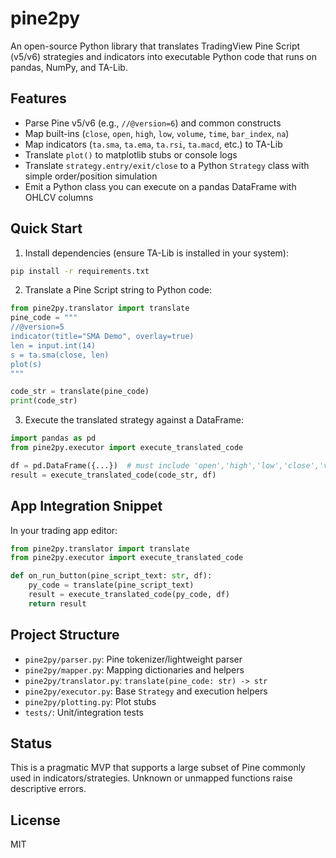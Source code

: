pine2py
========

An open-source Python library that translates TradingView Pine Script (v5/v6) strategies and indicators into executable Python code that runs on pandas, NumPy, and TA-Lib.

Features
--------
- Parse Pine v5/v6 (e.g., `//@version=6`) and common constructs
- Map built-ins (`close`, `open`, `high`, `low`, `volume`, `time`, `bar_index`, `na`)
- Map indicators (`ta.sma`, `ta.ema`, `ta.rsi`, `ta.macd`, etc.) to TA-Lib
- Translate `plot()` to matplotlib stubs or console logs
- Translate `strategy.entry/exit/close` to a Python `Strategy` class with simple order/position simulation
- Emit a Python class you can execute on a pandas DataFrame with OHLCV columns

Quick Start
-----------
1. Install dependencies (ensure TA-Lib is installed in your system):

```bash
pip install -r requirements.txt
```

2. Translate a Pine Script string to Python code:

```python
from pine2py.translator import translate
pine_code = """
//@version=5
indicator(title="SMA Demo", overlay=true)
len = input.int(14)
s = ta.sma(close, len)
plot(s)
"""

code_str = translate(pine_code)
print(code_str)
```

3. Execute the translated strategy against a DataFrame:

```python
import pandas as pd
from pine2py.executor import execute_translated_code

df = pd.DataFrame({...})  # must include 'open','high','low','close','volume' indexed by datetime
result = execute_translated_code(code_str, df)
```

App Integration Snippet
-----------------------
In your trading app editor:

```python
from pine2py.translator import translate
from pine2py.executor import execute_translated_code

def on_run_button(pine_script_text: str, df):
    py_code = translate(pine_script_text)
    result = execute_translated_code(py_code, df)
    return result
```

Project Structure
-----------------
- `pine2py/parser.py`: Pine tokenizer/lightweight parser
- `pine2py/mapper.py`: Mapping dictionaries and helpers
- `pine2py/translator.py`: `translate(pine_code: str) -> str`
- `pine2py/executor.py`: Base `Strategy` and execution helpers
- `pine2py/plotting.py`: Plot stubs
- `tests/`: Unit/integration tests

Status
------
This is a pragmatic MVP that supports a large subset of Pine commonly used in indicators/strategies. Unknown or unmapped functions raise descriptive errors.

License
-------
MIT




